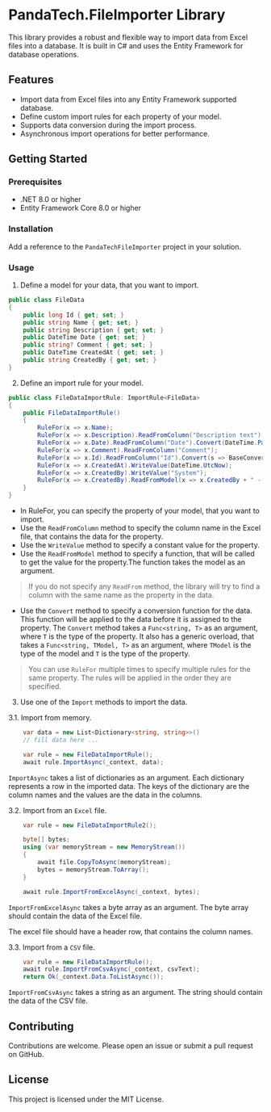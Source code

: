 # PandaTech.FileImporter Library

This library provides a robust and flexible way to import data from Excel files into a database. It is built in C# and uses the Entity Framework for database operations.

## Features

- Import data from Excel files into any Entity Framework supported database.
- Define custom import rules for each property of your model.
- Supports data conversion during the import process.
- Asynchronous import operations for better performance.

## Getting Started

### Prerequisites

- .NET 8.0 or higher
- Entity Framework Core 8.0 or higher

### Installation

Add a reference to the `PandaTechFileImporter` project in your solution.

### Usage

1. Define a model for your data, that you want to import.

```csharp
public class FileData
{
    public long Id { get; set; }
    public string Name { get; set; }
    public string Description { get; set; }
    public DateTime Date { get; set; }
    public string? Comment { get; set; }
    public DateTime CreatedAt { get; set; }
    public string CreatedBy { get; set; }
}
```

2. Define an import rule for your model.

```csharp
public class FileDataImportRule: ImportRule<FileData>
{
    public FileDataImportRule()
    {
        RuleFor(x => x.Name);
        RuleFor(x => x.Description).ReadFromColumn("Description text");
        RuleFor(x => x.Date).ReadFromColumn("Date").Convert(DateTime.Parse);
        RuleFor(x => x.Comment).ReadFromColumn("Comment");
        RuleFor(x => x.Id).ReadFromColumn("Id").Convert(s => BaseConverter.PandaBaseConverter.Base36ToBase10(s)!.Value);
        RuleFor(x => x.CreatedAt).WriteValue(DateTime.UtcNow);
        RuleFor(x => x.CreatedBy).WriteValue("System");
        RuleFor(x => x.CreatedBy).ReadFromModel(x => x.CreatedBy + " - 1");
    }
}
```

 - In RuleFor, you can specify the property of your model, that you want to import.
 - Use the `ReadFromColumn` method to specify the column name in the Excel file, that contains the data for the property.
 - Use the `WriteValue` method to specify a constant value for the property.
 - Use the `ReadFromModel` method to specify a function, that will be called to get the value for the property.The function takes the model as an argument.
> If you do not specify any `ReadFrom` method, the library will try to find a column with the same name as the property in the data.
 - Use the `Convert` method to specify a conversion function for the data. This function will be applied to the data before it is assigned to the property. 
The `Convert` method takes a `Func<string, T>` as an argument, where `T` is the type of the property.
It also has a generic overload, that takes a `Func<string, TModel, T>` as an argument, where `TModel` is the type of the model and `T` is the type of the property. 
> You can use `RuleFor` multiple times to specify multiple rules for the same property. The rules will be applied in the order they are specified.

3. Use one of the `Import` methods to import the data.

3.1. Import from memory.

```csharp
    var data = new List<Dictionary<string, string>>()
    // fill data here ...

    var rule = new FileDataImportRule();
    await rule.ImportAsync(_context, data);
```

`ImportAsync` takes a list of dictionaries as an argument. Each dictionary represents a row in the imported data. The keys of the dictionary are the column names and the values are the data in the columns.

3.2. Import from an `Excel` file.

```csharp
    var rule = new FileDataImportRule2();

    byte[] bytes;
    using (var memoryStream = new MemoryStream())
    {
        await file.CopyToAsync(memoryStream);
        bytes = memoryStream.ToArray();
    }

    await rule.ImportFromExcelAsync(_context, bytes);
```

`ImportFromExcelAsync` takes a byte array as an argument. The byte array should contain the data of the Excel file.

The excel file should have a header row, that contains the column names.

3.3. Import from a `CSV` file.

```csharp
    var rule = new FileDataImportRule();
    await rule.ImportFromCsvAsync(_context, csvText);
    return Ok(_context.Data.ToListAsync());
```

`ImportFromCsvAsync` takes a string as an argument. The string should contain the data of the CSV file.


## Contributing

Contributions are welcome. Please open an issue or submit a pull request on GitHub.

## License

This project is licensed under the MIT License.
